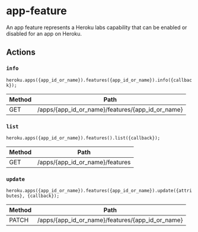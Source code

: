 # app-feature

An app feature represents a Heroku labs capability that can be enabled or disabled for an app on Heroku.

## Actions

### `info`

`heroku.apps({app_id_or_name}).features({app_id_or_name}).info({callback});`

Method | Path
--- | ---
GET | /apps/{app_id_or_name}/features/{app_id_or_name}

### `list`

`heroku.apps({app_id_or_name}).features().list({callback});`

Method | Path
--- | ---
GET | /apps/{app_id_or_name}/features

### `update`

`heroku.apps({app_id_or_name}).features({app_id_or_name}).update({attributes}, {callback});`

Method | Path
--- | ---
PATCH | /apps/{app_id_or_name}/features/{app_id_or_name}

